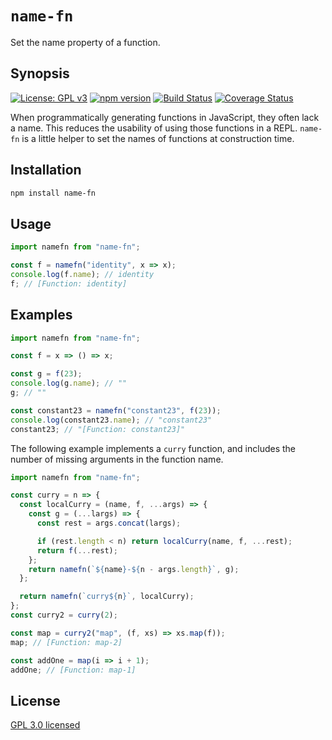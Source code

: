 # `name-fn`

Set the name property of a function.

## Synopsis

[![License: GPL v3](https://img.shields.io/badge/License-GPL%20v3-blue.svg)](https://www.gnu.org/licenses/gpl-3.0) [![npm version](https://img.shields.io/npm/v/name-fn.svg?style=flat)](https://www.npmjs.com/package/name-fn) [![Build Status](https://travis-ci.org/critocrito/name-fn.svg?branch=master)](https://travis-ci.org/critocrito/name-fn) [![Coverage Status](https://coveralls.io/repos/github/critocrito/name-fn/badge.svg)](https://coveralls.io/github/critocrito/name-fn)

When programmatically generating functions in JavaScript, they often lack a
name. This reduces the usability of using those functions in a REPL. `name-fn`
is a little helper to set the names of functions at construction time.

## Installation

```sh
npm install name-fn
```

## Usage

```js
import namefn from "name-fn";

const f = namefn("identity", x => x);
console.log(f.name); // identity
f; // [Function: identity]
```

## Examples

```js
import namefn from "name-fn";

const f = x => () => x;

const g = f(23);
console.log(g.name); // ""
g; // ""

const constant23 = namefn("constant23", f(23));
console.log(constant23.name); // "constant23"
constant23; // "[Function: constant23]"
```

The following example implements a `curry` function, and includes the number
of missing arguments in the function name.

```js
import namefn from "name-fn";

const curry = n => {
  const localCurry = (name, f, ...args) => {
    const g = (...largs) => {
      const rest = args.concat(largs);

      if (rest.length < n) return localCurry(name, f, ...rest);
      return f(...rest);
    };
    return namefn(`${name}-${n - args.length}`, g);
  };

  return namefn(`curry${n}`, localCurry);
};
const curry2 = curry(2);

const map = curry2("map", (f, xs) => xs.map(f));
map; // [Function: map-2]

const addOne = map(i => i + 1);
addOne; // [Function: map-1]
```

## License

[GPL 3.0 licensed](LICENSE)

